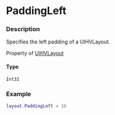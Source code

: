 # PaddingLeft
### Description
Specifies the left padding of a UIHVLayout.

Property of [UIHVLayout](/classes/UIHVLayout/)

#### Type
`Int32`

### Example
```lua
layout.PaddingLeft = 10
```
